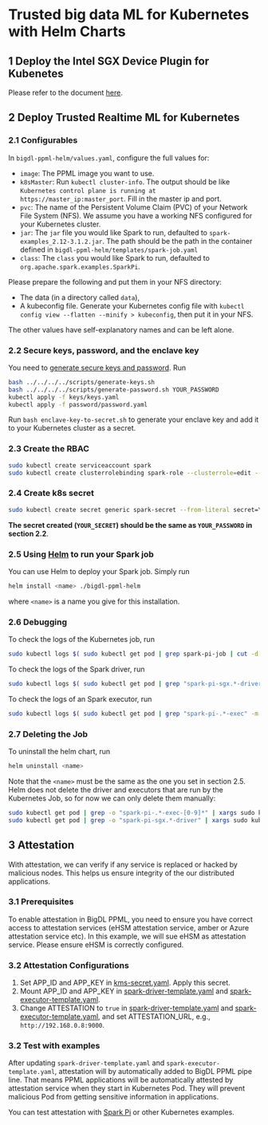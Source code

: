# Trusted big data ML for Kubernetes with Helm Charts

## 1 Deploy the Intel SGX Device Plugin for Kubenetes

Please refer to the document [here][devicePluginK8sQuickStart].

## 2 Deploy Trusted Realtime ML for Kubernetes

### 2.1 Configurables

In `bigdl-ppml-helm/values.yaml`, configure the full values for: 
- `image`: The PPML image you want to use.
- `k8sMaster`: Run `kubectl cluster-info`. The output should be like `Kubernetes control plane is running at https://master_ip:master_port`. Fill in the master ip and port.
- `pvc`: The name of the Persistent Volume Claim (PVC) of your Network File System (NFS). We assume you have a working NFS configured for your Kubernetes cluster. 
- `jar`: The `jar` file you would like Spark to run, defaulted to `spark-examples_2.12-3.1.2.jar`. The path should be the path in the container defined in `bigdl-ppml-helm/templates/spark-job.yaml`
- `class`: The `class` you would like Spark to run, defaulted to `org.apache.spark.examples.SparkPi`.

Please prepare the following and put them in your NFS directory:
- The data (in a directory called `data`), 
- A kubeconfig file. Generate your Kubernetes config file with `kubectl config view --flatten --minify > kubeconfig`, then put it in your NFS.

The other values have self-explanatory names and can be left alone.

### 2.2 Secure keys, password, and the enclave key

You need to [generate secure keys and password][keysNpassword]. Run
``` bash
bash ../../../../scripts/generate-keys.sh
bash ../../../../scripts/generate-password.sh YOUR_PASSWORD
kubectl apply -f keys/keys.yaml
kubectl apply -f password/password.yaml
```

Run `bash enclave-key-to-secret.sh` to generate your enclave key and add it to your Kubernetes cluster as a secret.

### 2.3 Create the RBAC
```bash
sudo kubectl create serviceaccount spark
sudo kubectl create clusterrolebinding spark-role --clusterrole=edit --serviceaccount=default:spark --namespace=default
```

### 2.4 Create k8s secret

``` bash
sudo kubectl create secret generic spark-secret --from-literal secret=YOUR_SECRET
```

**The secret created (`YOUR_SECRET`) should be the same as `YOUR_PASSWORD` in section 2.2**.

### 2.5 Using [Helm][helmsite] to run your Spark job

You can use Helm to deploy your Spark job. Simply run 
``` bash
helm install <name> ./bigdl-ppml-helm
```
where `<name>` is a name you give for this installation. 

### 2.6 Debugging

To check the logs of the Kubernetes job, run
``` bash
sudo kubectl logs $( sudo kubectl get pod | grep spark-pi-job | cut -d " " -f1 )
```

To check the logs of the Spark driver, run
``` bash
sudo kubectl logs $( sudo kubectl get pod | grep "spark-pi-sgx.*-driver" -m 1 | cut -d " " -f1 )
```

To check the logs of an Spark executor, run
``` bash 
sudo kubectl logs $( sudo kubectl get pod | grep "spark-pi-.*-exec" -m 1 | cut -d " " -f1 )
```

### 2.7 Deleting the Job

To uninstall the helm chart, run
``` bash
helm uninstall <name>
```

Note that the `<name>` must be the same as the one you set in section 2.5. Helm does not delete the driver and executors that are run by the Kubernetes Job, so for now we can only delete them manually: 
``` bash
sudo kubectl get pod | grep -o "spark-pi-.*-exec-[0-9]*" | xargs sudo kubectl delete pod
sudo kubectl get pod | grep -o "spark-pi-sgx.*-driver" | xargs sudo kubectl delete pod
```

## 3 Attestation

With attestation, we can verify if any service is replaced or hacked by malicious nodes. This helps us ensure integrity of the our distributed applications.

### 3.1 Prerequisites

To enable attestation in BigDL PPML, you need to ensure you have correct access to attestation services (eHSM attestation service, amber or Azure attestation service etc). In this example, we will sue eHSM as attestation service. Please ensure eHSM is correctly configured.

### 3.2 Attestation Configurations

1. Set APP_ID and APP_KEY in [kms-secret.yaml](https://github.com/intel-analytics/BigDL/blob/main/ppml/trusted-big-data-ml/python/docker-gramine/kubernetes/kms-secret.yaml). Apply this secret.
2. Mount APP_ID and APP_KEY in [spark-driver-template.yaml](https://github.com/intel-analytics/BigDL/blob/main/ppml/trusted-big-data-ml/python/docker-gramine/spark-driver-template.yaml#L13) and [spark-executor-template.yaml](https://github.com/intel-analytics/BigDL/blob/main/ppml/trusted-big-data-ml/python/docker-gramine/spark-executor-template.yaml#L13).
3. Change ATTESTATION to `true` in [spark-driver-template.yaml](https://github.com/intel-analytics/BigDL/blob/main/ppml/trusted-big-data-ml/python/docker-gramine/spark-driver-template.yaml#L10) and [spark-executor-template.yaml](https://github.com/intel-analytics/BigDL/blob/main/ppml/trusted-big-data-ml/python/docker-gramine/spark-executor-template.yaml#L10), and set ATTESTATION_URL, e.g., `http://192.168.0.8:9000`.

### 3.2 Test with examples

After updating `spark-driver-template.yaml` and `spark-executor-template.yaml`, attestation will by automatically added to BigDL PPML pipe line. That means PPML applications will be automatically attested by attestation service when they start in Kubernetes Pod. They will prevent malicious Pod from getting sensitive information in applications.

You can test attestation with [Spark Pi](https://github.com/intel-analytics/BigDL/tree/main/ppml/trusted-big-data-ml/python/docker-gramine#143-spark-pi-example) or other Kubernetes examples.


[devicePluginK8sQuickStart]: https://bigdl.readthedocs.io/en/latest/doc/PPML/QuickStart/deploy_intel_sgx_device_plugin_for_kubernetes.html
[keysNpassword]: https://github.com/intel-analytics/BigDL/tree/main/ppml/trusted-big-data-ml/python/docker-gramine#2-prepare-data-key-and-password
[helmsite]: https://helm.sh/
